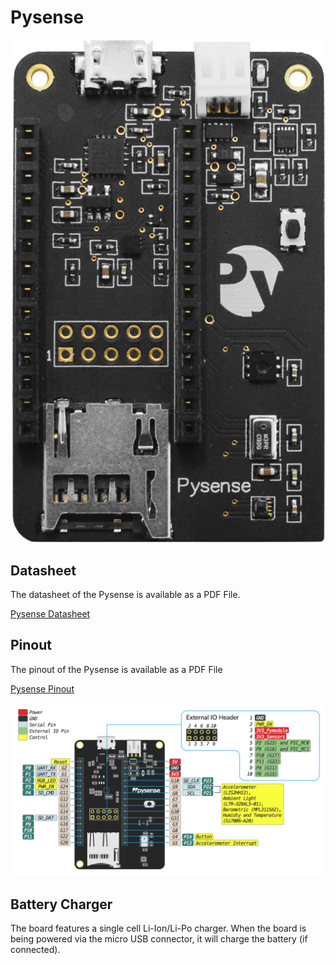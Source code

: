 # Pysense

![](../../.gitbook/assets/assets-lil0igdl11z7jos_jpx-lkn7scqkkkb6tqb3uyo-lkn83hclnq-gurt2p_m-pysense.png) 

## Datasheet

The datasheet of the Pysense is available as a PDF File.

<a href="../../.gitbook/assets/pysense-specsheet.pdf" target="_blank"> Pysense Datasheet </a>

## Pinout

The pinout of the Pysense is available as a PDF File

<a href="../../.gitbook/assets/pysense-pinout.pdf" target="_blank"> Pysense Pinout </a>

![](../../.gitbook/assets/pysense-pinout-1.png)

## Battery Charger

The board features a single cell Li-Ion/Li-Po charger. When the board is being powered via the micro USB connector, it will charge the battery \(if connected\).



